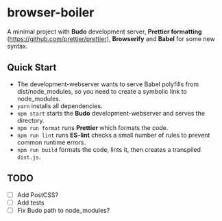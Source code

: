 # browser-boiler
A minimal project with **Budo** development server, **Prettier formatting** (https://github.com/prettier/prettier), **Browserify** and **Babel** for some new syntax.

## Quick Start
- The development-webserver wants to serve Babel polyfills from dist/node_modules, so you need to create a symbolic link to node_modules.
- `yarn` installs all dependencies.
- `npm start` starts the **Budo** development-webserver and serves the directory.
- `npm run format` runs **Prettier** which formats the code.
- `npm run lint` runs **ES-lint** checks a small number of rules to prevent common runtime errors.
- `npm run build` formats the code, lints it, then creates a transpiled `dist.js`.

## TODO
- [ ] Add PostCSS?
- [ ] Add tests
- [ ] Fix Budo path to node_modules?
